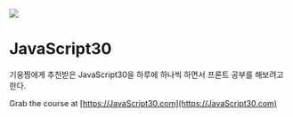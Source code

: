 ![](https://javascript30.com/images/JS3-social-share.png)

# JavaScript30

기웅찡에게 추천받은 JavaScript30을 하루에 하나씩 하면서 프론트 공부를 해보려고 한다.

Grab the course at [https://JavaScript30.com](https://JavaScript30.com)